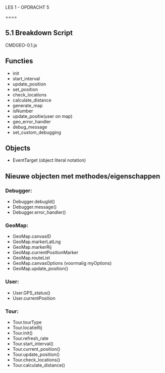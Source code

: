 LES 1 - OPDRACHT 5

====

## 5.1 Breakdown Script ##
CMDGEO-0.1.js

## Functies ##
* init
* start_interval
* update_position
* set_position
* check_locations
* calculate_distance
* generate_map
* isNumber
* update_positie(user on map)
* geo_error_handler
* debug_message
* set_custom_debugging

## Objects ##
* EventTarget (object literal notation)

## Nieuwe objecten met methodes/eigenschappen ##

### Debugger: ###
- Debugger.debugId()
- Debugger.message()
- Debugger.error_handler()

### GeoMap: ###
- GeoMap.canvasID
- GeoMap.markerLatLng
- GeoMap.markerRij
- GeoMap.currentPositionMarker
- GeoMap.routeList
- GeoMap.canvasOptions (voormalig myOptions)
- GeoMap.update_position()

### User: ###
- User.GPS_status()
- User.currentPosition

### Tour: ###
- Tour.tourType
- Tour.locatieRij
- Tour.init()
- Tour.refresh_rate
- Tour.start_interval()
- Tour.current_position()
- Tour.update_position()
- Tour.check_locations()
- Tour.calculate_distance()



